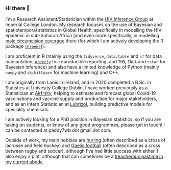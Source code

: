 ### Hi there 👋

I'm a Research Assistant/Statistician within the [HIV Inference Group](https://hiv-inference.org/) at Imperial College London. 
My research focuses on the use of Bayesian and spatiotemporal statistics in Global Health, specifically in modelling the HIV epidemic in sub-Saharan Africa (and even more specifically, in modelling [male circumcision coverage](https://arxiv.org/pdf/2108.09142.pdf) there (for which I am actively developing the R package [`threemc`](https://github.com/mrc-ide/threemc))). 

I am proficient in R (mainly using the `tidyverse`, `data.table` and `sf` for data manipulation, [`orderly`](https://github.com/vimc/orderly) for reproducible reporting, and `TMB`, `INLA` and `rstan` for Bayesian inference) and also have a limited knowledge of Python (mainly `numpy` and `skikitlearn` for machine learning) and C++. 

I am originally from Laois in Ireland, and in 2020 completed a B.Sc. in Statistics at Univesity College Dublin. I have worked previously as a Statistician at [Airfinity](https://www.airfinity.com/), helping to estimate and forecast global Covid-19 vaccinations and vaccine supply and production for major stakeholders, and as an Intern Statistician at [Lubrizol](https://www.lubrizol.com/), building predictive models for speciality chemicals. 

I am actively looking for a PhD position in Bayesian statistics, so if you are taking on students, or know of any good programmes, please get in touch! I can be contacted at paddy7wb dot gmail dot com.

Outside of work, my main hobbies are [hurling](https://en.wikipedia.org/wiki/Hurling) (often described as a cross of lacrosse and field hockey) and [Gaelic football]() (often described as a cross between rugby and soccer), although I've had little success with either. I also enjoy a pint, although that can sometimes be a [treacherous pastime in my current abode](https://twitter.com/shitlondonguinn?ref_src=twsrc%5Egoogle%7Ctwcamp%5Eserp%7Ctwgr%5Eauthor).
